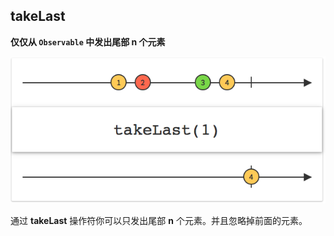 ## takeLast

**仅仅从 `Observable` 中发出尾部 n 个元素**

![](/assets/Operator/Operators/takeLast.png)

通过 **takeLast** 操作符你可以只发出尾部 **n** 个元素。并且忽略掉前面的元素。

